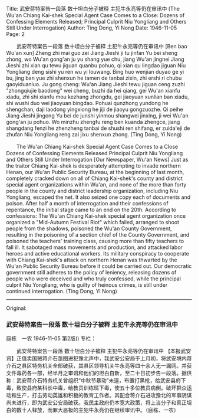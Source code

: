 Title: 武安蒋特案告一段落 数十坦白分子被释 主犯牛永亮等仍在审讯中 (The Wu'an Chiang Kai-shek Special Agent Case Comes to a Close: Dozens of Confessing Elements Released; Principal Culprit Niu Yongliang and Others Still Under Interrogation)
Author: Ting Dong, Yi Nong
Date: 1946-11-05
Page: 2

　　武安蒋特案告一段落
    数十坦白分子被释
    主犯牛永亮等仍在审讯中
    [Ben bao Wu'an xun] Zheng zhi mai guo zei Jiang Jieshi ji tu jinfan Yu bei sheng zhong, wo Wu'an gong'an ju yu shang yue chu, jiang Wu'an jingnei Jiang Jieshi zhi xian qu tewu jiguan quanbu pohuo, qi xian qu lingdao jiguan Niu Yongliang deng sishi yu ren wu yi louwang. Bing huo wenjian duyao ge yi bu, jing ban yue zhi shenxun he tamen de tanbai zixin, zhi ershi ri chubu gaoyiduanluo. Ju gong cheng: Wu'an Jiang Jieshi tewu jiguan ceng zuzhi "zhongqiujie baodong" wei cheng, buzhi da hei qiang, gei Wu'an xianfu xiadu, zhi shi xianfu mou kezhang zhongdu, gei jiaoyuan xunlian ban xiadu, shi wushi duo wei jiaoyuan bingdao. Pohuai qunzhong yundong he shengchan, daji laodong yingxiong he jiji de jiaoyu gongzuozhe. Qi peihe Jiang Jieshi jingong Yu bei de junshi yinmou shangwei jinxing, ji wei Wu'an gong'an ju pohuo. Wo minzhu zhengfu reng ben kuanda zhengce, jiang shangdang fenzi he zhenzheng tanbai de shushi ren shifang, er zuida'eji de zhufan Niu Yongliang reng zai jixu shenxun zhong. (Ting Dong, Yi Nong)

　　The Wu'an Chiang Kai-shek Special Agent Case Comes to a Close
    Dozens of Confessing Elements Released
    Principal Culprit Niu Yongliang and Others Still Under Interrogation
    [Our Newspaper, Wu'an News] Just as the traitor Chiang Kai-shek is desperately attempting to invade northern Henan, our Wu'an Public Security Bureau, at the beginning of last month, completely cracked down on all of Chiang Kai-shek's county and district special agent organizations within Wu'an, and none of the more than forty people in the county and district leadership organization, including Niu Yongliang, escaped the net. It also seized one copy each of documents and poison. After half a month of interrogation and their confessions of repentance, the initial stage came to an end on the 20th. According to confessions: The Wu'an Chiang Kai-shek special agent organization once organized a "Mid-Autumn Festival Riot" which failed, arranged to shoot people from the shadows, poisoned the Wu'an County Government, resulting in the poisoning of a section chief of the County Government, and poisoned the teachers' training class, causing more than fifty teachers to fall ill. It sabotaged mass movements and production, and attacked labor heroes and active educational workers. Its military conspiracy to cooperate with Chiang Kai-shek's attack on northern Henan was thwarted by the Wu'an Public Security Bureau before it could be carried out. Our democratic government still adheres to the policy of leniency, releasing dozens of people who were deceived and who truly confessed, while the principal culprit Niu Yongliang, who is guilty of heinous crimes, is still under continued interrogation. (Ting Dong, Yi Nong)



<hr /> 

Original: 


### 武安蒋特案告一段落  数十坦白分子被释  主犯牛永亮等仍在审讯中
庭栋　一农
1946-11-05
第2版()
专栏：

　　武安蒋特案告一段落
    数十坦白分子被释
    主犯牛永亮等仍在审讯中
    【本报武安讯】正值卖国贼蒋介石亟图进犯豫北声中，我武安公安局于上月初，将武安境内蒋介石之县区特务机关全部破获，其县区领导机关牛永亮等四十余人无一漏网。并获文件毒药各一部，经半月之审讯和他们的坦白自新，至二十日初步告一段落。据供称：武安蒋介石特务机关曾组织“中秋节暴动”未逞，布置打黑枪，给武安县府下毒，致使县府某科长中毒，给教员训练班下毒，使五十多位教员病倒。破坏群众运动和生产，打击劳动英雄和积极的教育工作者。其配合蒋介石进攻豫北的军事阴谋尚未进行，即为武安公安局破获。我民主政府仍本宽大政策，将上当分子和真正坦白的数十人释放，而罪大恶极的主犯牛永亮仍在继续审讯中。（庭栋、一农）

